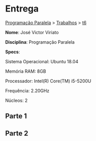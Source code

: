 # Entrega
[Programação Paralela](https://github.com/jviriato/elc139-2019a) > [Trabalhos](trabalhos) > [t6](/trabalhos/t6)

**Nome**: José Victor Viriato

**Disciplina**: Programação Paralela

**Specs**:

Sistema Operacional: Ubuntu 18.04

Memória RAM: 8GB

Processador: Intel(R) Core(TM) i5-5200U

Frequência: 2.20GHz

Núcleos: 2

## Parte 1


## Parte 2
